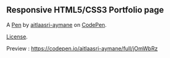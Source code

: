 Responsive HTML5/CSS3 Portfolio page
------------------------------------


A [Pen](https://codepen.io/aitlaasri-aymane/pen/jOmWbRz) by [aitlaasri-aymane](https://codepen.io/aitlaasri-aymane) on [CodePen](https://codepen.io).

[License](https://codepen.io/aitlaasri-aymane/pen/jOmWbRz/license).

Preview : https://codepen.io/aitlaasri-aymane/full/jOmWbRz
